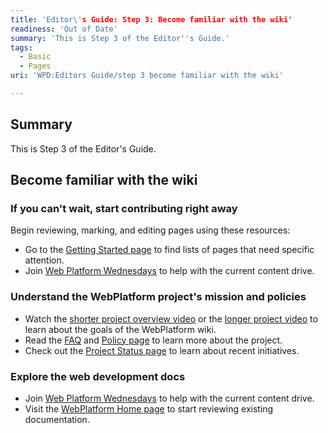 ```yaml
---
title: 'Editor\'s Guide: Step 3: Become familiar with the wiki'
readiness: 'Out of Date'
summary: 'This is Step 3 of the Editor''s Guide.'
tags:
  - Basic
  - Pages
uri: 'WPD:Editors Guide/step 3 become familiar with the wiki'

---
```

## Summary

This is Step 3 of the Editor's Guide.

## Become familiar with the wiki

### If you can't wait, start contributing right away

Begin reviewing, marking, and editing pages using these resources:

-   Go to the [Getting Started page](/WPD:Getting_Started) to find lists of pages that need specific attention.
-   Join [Web Platform Wednesdays](/Meta:web_platform_wednesday) to help with the current content drive.

### Understand the WebPlatform project's mission and policies

-   Watch the [shorter project overview video](http://www.youtube.com/watch?feature=player_embedded&v=Ug6XAw6hzaw%7C) or the [longer project video](https://developers.google.com/live/shows/ahNzfmdvb2dsZS1kZXZlbG9wZXJzcg4LEgVFdmVudBiomqIEDA/) to learn about the goals of the WebPlatform wiki.
-   Read the [FAQ](/WPD:FAQ) and [Policy page](/WPD:Policy) to learn more about the project.
-   Check out the [Project Status page](/WPD:Project_Status) to learn about recent initiatives.

### Explore the web development docs

-   Join [Web Platform Wednesdays](/Meta:web_platform_wednesday) to help with the current content drive.
-   Visit the [WebPlatform Home page](/Main_Page) to start reviewing existing documentation.

